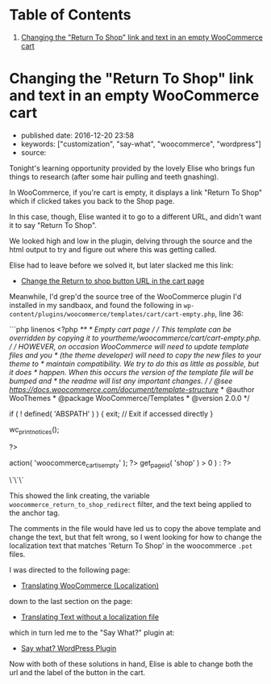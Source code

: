 
# Table of Contents

1.  [Changing the "Return To Shop" link and text in an empty WooCommerce cart](#changing-the-return-to-shop-link-and-text-in-an-empty-woocommerce-cart)


<a id="changing-the-return-to-shop-link-and-text-in-an-empty-woocommerce-cart"></a>

# Changing the "Return To Shop" link and text in an empty WooCommerce cart

-   published date: 2016-12-20 23:58
-   keywords: ["customization", "say-what", "woocommerce", "wordpress"]
-   source:

Tonight's learning opportunity provided by the lovely Elise who brings fun things to research (after some hair pulling and teeth gnashing).

In WooCommerce, if you're cart is empty, it displays a link "Return To Shop" which if clicked takes you back to the Shop page.

In this case, though, Elise wanted it to go to a different URL, and didn't want it to say "Return To Shop".

We looked high and low in the plugin, delving through the source and the html output to try and figure out where this was getting called.

Elise had to leave before we solved it, but later slacked me this link:

-   [Change the Return to shop button URL in the cart page](https://nicola.blog/2015/07/20/change-the-return-to-shop-button-url-in-the-cart-page/)

Meanwhile, I'd grep'd the source tree of the WooCommerce plugin I'd installed in my sandbaox, and found the following in `wp-content/plugins/woocommerce/templates/cart/cart-empty.php`, line 36:

\`\`\`php linenos <?php *\*\* \* Empty cart page / / This template can be overridden by copying it to yourtheme/woocommerce/cart/cart-empty.php. / / HOWEVER, on occasion WooCommerce will need to update template files and you \* (the theme developer) will need to copy the new files to your theme to \* maintain compatibility. We try to do this as little as possible, but it does \* happen. When this occurs the version of the template file will be bumped and \* the readme will list any important changes. / / @see <https://docs.woocommerce.com/document/template-structure>* \* @author WooThemes \* @package WooCommerce/Templates \* @version 2.0.0 \*/

if ( ! defined( 'ABSPATH' ) ) { exit; // Exit if accessed directly }

wc<sub>print</sub><sub>notices</sub>();

?>

<div class="HTML">
<p class="cart-empty">

</div>

<?php \_e( 'Your cart is currently empty.', 'woocommerce' ) ?>

<div class="HTML">
</p>

</div>

<?php do<sub>action</sub>( 'woocommerce<sub>cart</sub><sub>is</sub><sub>empty</sub>' ); ?>

<?php if ( wc<sub>get</sub><sub>page</sub><sub>id</sub>( 'shop' ) > 0 ) : ?>

<div class="HTML">
<p class="return-to-shop">

</div>

<?php \_e( 'Return To Shop', 'woocommerce' ) ?>

<div class="HTML">
</p>

</div>

<?php endif; ?> \`\`\`

This showed the link creating, the variable `woocommerce_return_to_shop_redirect` filter, and the text being applied to the anchor tag.

The comments in the file would have led us to copy the above template and change the text, but that felt wrong, so I went looking for how to change the localization text that matches 'Return To Shop' in the woocommerce `.pot` files.

I was directed to the following page:

-   [Translating WooCommerce (Localization)](https://docs.woocommerce.com/document/woocommerce-localization/)

down to the last section on the page:

-   [Translating Text without a localization file](https://docs.woocommerce.com/document/woocommerce-localization/#section-6)

which in turn led me to the "Say What?" plugin at:

-   [Say what? WordPress Plugin](https://wordpress.org/plugins/say-what/)

Now with both of these solutions in hand, Elise is able to change both the url and the label of the button in the cart.

